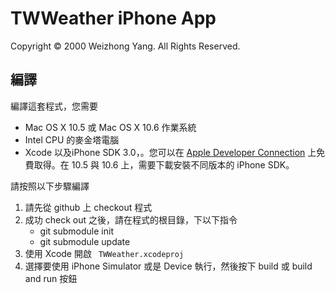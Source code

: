# TWWeather iPhone App

Copyright © 2000 Weizhong Yang. All Rights Reserved.

## 編譯

編譯這套程式，您需要

* Mac OS X 10.5 或 Mac OS X 10.6 作業系統
* Intel CPU 的麥金塔電腦
* Xcode 以及iPhone SDK 3.0，。您可以在 [Apple Developer Connection](http://developer.apple.com/iphone/) 上免費取得。在 10.5 與 10.6 上，需要下載安裝不同版本的 iPhone SDK。

請按照以下步驟編譯

1. 請先從 github 上 checkout 程式
2. 成功 check out 之後，請在程式的根目錄，下以下指令
	* git submodule init
	* git submodule update
3. 使用 Xcode 開啟 `` TWWeather.xcodeproj``
4. 選擇要使用 iPhone Simulator 或是 Device 執行，然後按下 build 或 build and run 按鈕